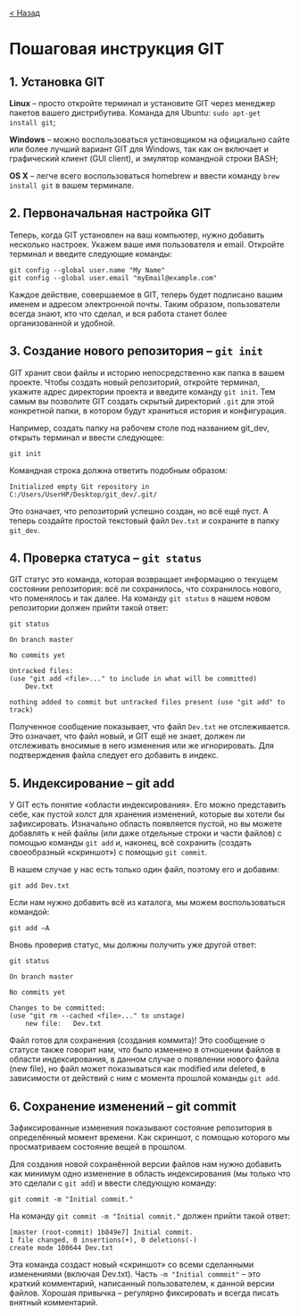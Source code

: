 [//]: # ( пошаговая инструкция GIT )

[< Назад](/readme.md)

# Пошаговая инструкция GIT

## 1. Установка GIT

**Linux** – просто откройте терминал и установите GIT через менеджер пакетов вашего дистрибутива. Команда для Ubuntu: `sudo apt-get install git`;

**Windows** – можно воспользоваться установщиком на официально сайте или более лучший вариант GIT для Windows, так как он включает и графический клиент (GUI client), и эмулятор командной строки BASH;

**OS X** – легче всего воспользоваться homebrew и ввести команду `brew install git` в вашем терминале.

## 2. Первоначальная настройка GIT

Теперь, когда GIT установлен на ваш компьютер, нужно добавить несколько настроек. Укажем ваше имя пользователя и email. Откройте терминал и введите следующие команды:

    git config --global user.name "My Name"
    git config --global user.email "myEmail@example.com"

Каждое действие, совершаемое в GIT, теперь будет подписано вашим именем и адресом электронной почты. Таким образом, пользователи всегда знают, кто что сделал, и вся работа станет более организованной и удобной.

## 3. Создание нового репозитория – `git init`

GIT хранит свои файлы и историю непосредственно как папка в вашем проекте. Чтобы создать новый репозиторий, откройте терминал, укажите адрес директории проекта и введите команду `git init`. Тем самым вы позволите GIT создать скрытый директорий `.git` для этой конкретной папки, в котором будут храниться история и конфигурация.

Например, создать папку на рабочем столе под названием git_dev, открыть терминал и ввести следующее:

    git init

Командная строка должна ответить подобным образом:

    Initialized empty Git repository in C:/Users/UserHP/Desktop/git_dev/.git/

Это означает, что репозиторий успешно создан, но всё ещё пуст. А теперь создайте простой текстовый файл `Dev.txt` и сохраните в папку `git_dev`.

## 4. Проверка статуса – `git status`

GIT статус это команда, которая возвращает информацию о текущем состоянии репозитория: всё ли сохранилось, что сохранилось нового, что поменялось и так далее. На команду `git status` в нашем новом репозитории должен прийти такой ответ:

    git status

    On branch master

    No commits yet

    Untracked files:
    (use "git add <file>..." to include in what will be committed)
        Dev.txt

    nothing added to commit but untracked files present (use "git add" to track)

Полученное сообщение показывает, что файл `Dev.txt` не отслеживается. Это означает, что файл новый, и GIT ещё не знает, должен ли отслеживать вносимые в него изменения или же игнорировать. Для подтверждения файла следует его добавить в индекс.

## 5. Индексирование – git add

У GIT есть понятие «области индексирования». Его можно представить себе, как пустой холст для хранения изменений, которые вы хотели бы зафиксировать. Изначально область появляется пустой, но вы можете добавлять к ней файлы (или даже отдельные строки и части файлов) с помощью команды `git add` и, наконец, всё сохранить (создать своеобразный «скриншот») с помощью `git commit`.

В нашем случае у нас есть только один файл, поэтому его и добавим:

    git add Dev.txt

Если нам нужно добавить всё из каталога, мы можем воспользоваться командой:

    git add –A

Вновь проверив статус, мы должны получить уже другой ответ:

    git status

    On branch master

    No commits yet

    Changes to be committed:
    (use "git rm --cached <file>..." to unstage)
        new file:   Dev.txt

Файл готов для сохранения (создания коммита)! Это сообщение о статусе также говорит нам, что было изменено в отношении файлов в области индексирования, в данном случае о появлении нового файла (new file), но файл может показываться как modified или deleted, в зависимости от действий с ним с момента прошлой команды `git add`.

## 6. Сохранение изменений – git commit

Зафиксированные изменения показывают состояние репозитория в определённый момент времени. Как скриншот, с помощью которого мы просматриваем состояние вещей в прошлом.

Для создания новой сохранённой версии файлов нам нужно добавить как минимум одно изменение в область индексирования (мы только что это сделали с `git add`) и ввести следующую команду:

    git commit -m "Initial commit."

На команду `git commit -m "Initial commit."` должен прийти такой ответ:

    [master (root-commit) 1b849e7] Initial commit.
    1 file changed, 0 insertions(+), 0 deletions(-)
    create mode 100644 Dev.txt

Эта команда создаст новый «скриншот» со всеми сделанными изменениями (включая Dev.txt). Часть `-m "Initial commmit"` – это краткий комментарий, написанный пользователем, к данной версии файлов. Хорошая привычка – регулярно фиксировать и всегда писать внятный комментарий.
